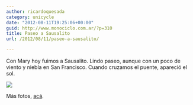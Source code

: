 ```yaml
---
author: ricardoquesada
category: unicycle
date: "2012-08-11T19:25:06+00:00"
guid: http://www.monociclo.com.ar/?p=310
title: Paseo a Sausalito
url: /2012/08/11/paseo-a-sausalito/

---
```

Con Mary hoy fuimos a Sausalito. Lindo paseo, aunque con un poco de viento y niebla en San Francisco. Cuando cruzamos el puente, apareció el sol.

![](https://lh4.googleusercontent.com/-BC7r9tb5jvk/UCvvxYCvNyI/AAAAAAAAoKA/kwNpAOq7DZs/s800/IMG_1917.JPG)

Más fotos, [acá](https://picasaweb.google.com/111588202880883771967/ASausalitoConLaBombi?authkey=Gv1sRgCMj45rvetqne_gE#).

